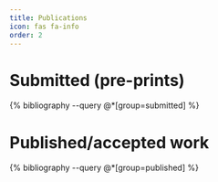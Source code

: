 ```yaml
---
title: Publications
icon: fas fa-info
order: 2
---
```


# Submitted (pre-prints)

{% bibliography --query @*[group=submitted] %}

# Published/accepted work

{% bibliography --query @*[group=published] %}
